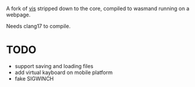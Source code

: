 
A fork of [vis]() stripped down to the core, compiled to wasmand running on a webpage.

Needs clang17 to compile.

# TODO

- support saving and loading files
- add virtual kayboard on mobile platform
- fake SIGWINCH

